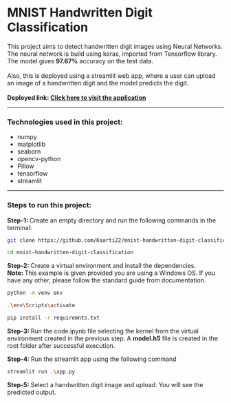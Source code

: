 # MNIST Handwritten Digit Classification

<p>
    This project aims to detect handwritten digit images using Neural Networks. The neural network is build using keras, imported from Tensorflow library. The model gives <b>97.67%</b> accuracy on the test data. 
<br/>
<br/>
    Also, this is deployed using a streamlit web app, where a user can upload an image of a handwritten digit and the model predicts the digit.
<br/>
<br/>
    <b>Deployed link: <a href="https://garimauttam-handwritten-digit-classification-using-n-app-hlfe9z.streamlit.app/">Click here to visit the application</a></b>
</p>

<hr/>
<h3>Technologies used in this project: </h3>
<ul>
    <li>numpy</li>
    <li>matplotlib</li>
    <li>seaborn</li>
    <li>opencv-python</li>
    <li>Pillow</li>
    <li>tensorflow</li>
    <li>streamlit</li>
</ul>

<hr/>
<h3>Steps to run this project: </h3>

<p><b>Step-1: </b> Create an empty directory and run the following commands in the terminal: </p>

```bash
git clone https://github.com/Kaarti22/mnist-handwritten-digit-classification.git

cd mnist-handwritten-digit-classification
```

<p><b>Step-2: </b>Create a virtual environment and install the dependencies.
<br/>
    <b>Note: </b> This example is given provided you are using a Windows OS. If you have any other, please follow the standard guide from documentation.
</p>

```bash
python -m venv env

.\env\Scripts\activate

pip install -r requiremnts.txt
```

<p><b>Step-3: </b>Run the code.ipynb file selecting the kernel from the virtual environment created in the previous step. A <b>model.h5</b> file is created in the root folder after successful execution.</p>

<p><b>Step-4: </b> Run the streamlit app using the following command</p>

```bash
streamlit run .\app.py
```

<p><b>Step-5: </b> Select a handwritten digit image and upload. You will see the predicted output. </p>

